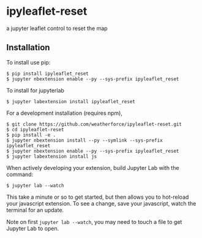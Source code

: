 ipyleaflet-reset
===============================

a jupyter leaflet control to reset the map

Installation
------------

To install use pip:

    $ pip install ipyleaflet_reset
    $ jupyter nbextension enable --py --sys-prefix ipyleaflet_reset

To install for jupyterlab

    $ jupyter labextension install ipyleaflet_reset

For a development installation (requires npm),

    $ git clone https://github.com/weatherforce/ipyleaflet-reset.git
    $ cd ipyleaflet-reset
    $ pip install -e .
    $ jupyter nbextension install --py --symlink --sys-prefix ipyleaflet_reset
    $ jupyter nbextension enable --py --sys-prefix ipyleaflet_reset
    $ jupyter labextension install js

When actively developing your extension, build Jupyter Lab with the command:

    $ jupyter lab --watch

This take a minute or so to get started, but then allows you to hot-reload your javascript extension.
To see a change, save your javascript, watch the terminal for an update.

Note on first `jupyter lab --watch`, you may need to touch a file to get Jupyter Lab to open.

